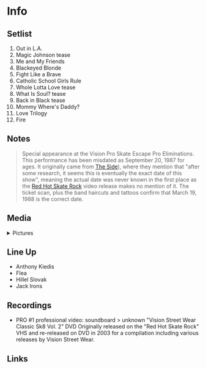 # Info

## Setlist

1. Out in L.A.
2. Magic Johnson tease
3. Me and My Friends
4. Blackeyed Blonde
5. Fight Like a Brave
6. Catholic School Girls Rule
7. Whole Lotta Love tease
8. What Is Soul? tease
9. Back in Black tease
10. Mommy Where's Daddy?
11. Love Trilogy
12. Fire

## Notes

> Special appearance at the Vision Pro Skate Escape Pro Eliminations.
This performance has been misdated as September 20, 1987 for ages. It originally came from [The Side](https://www.rhcplivearchive.com/show/theside.free.fr/tour/tourSetlist.php3?id=198709200000)), 
where they mention that "after some research, it seems this is eventually the exact date of this show", meaning the actual date was never known in the first place as the [Red Hot Skate Rock](https://en.wikipedia.org/wiki/Red_Hot_Skate_Rock) video release makes no mention of it.
The ticket scan, plus the band haircuts and tattoos confirm that March 19, 1988 is the correct date.

## Media 

<details>
  <summary>Pictures</summary>
  <!--<img alt="Setlist" title="Setlist" src="_.jpg" height="200" />
  <img alt="Ticket" title="Ticket" src="_.jpg" height="200" />
  <img alt="Flyer" title="Flyer" src="_.jpg" height="200" />
  <img alt="Clipping" title="Clipping" src="_.jpg" height="200" />-->
</details>

## Line Up

* Anthony Kiedis
* Flea
* Hillel Slovak
* Jack Irons

## Recordings

* PRO #1 professional video: soundboard > unknown "Vision Street Wear Classic Sk8 Vol. 2" DVD Originally released on the "Red Hot Skate Rock" VHS and re-released on DVD in 2003 for a compilation including various releases by Vision Street Wear.

## Links